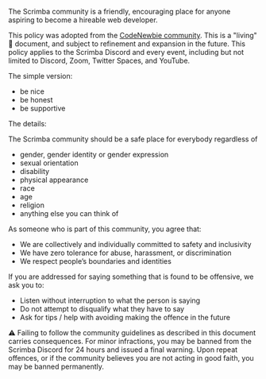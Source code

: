 The Scrimba community is a friendly, encouraging place for anyone aspiring to become a hireable web developer.

This policy was adopted from the [CodeNewbie community](https://www.codenewbie.org/blogs/our-code-of-conduct). This is a "living" 🌱 document, and subject to refinement and expansion in the future. This policy applies to the Scrimba Discord and every event, including but not limited to Discord, Zoom, Twitter Spaces, and YouTube.

The simple version:

- be nice
- be honest
- be supportive

The details:

The Scrimba community should be a safe place for everybody regardless of

- gender, gender identity or gender expression
- sexual orientation
- disability
- physical appearance
- race
- age
- religion
- anything else you can think of

As someone who is part of this community, you agree that:

- We are collectively and individually committed to safety and inclusivity
- We have zero tolerance for abuse, harassment, or discrimination
- We respect people’s boundaries and identities

If you are addressed for saying something that is found to be offensive, we ask you to:

- Listen without interruption to what the person is saying
- Do not attempt to disqualify what they have to say
- Ask for tips / help with avoiding making the offence in the future

⚠️ Failing to follow the community guidelines as described in this document carries consequences. For minor infractions, you may be banned from the Scrimba Discord for 24 hours and issued a final warning.  Upon repeat offences, or if the community believes you are not acting in good faith, you may be banned permanently.